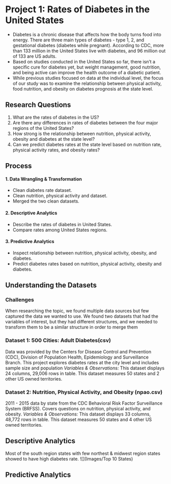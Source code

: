 # Project 1: Rates of Diabetes in the United States
* Diabetes is a chronic disease that affects how the body turns food into energy. There are three main types of diabetes - type 1, 2, and gestational diabetes (diabetes while pregnant). According to CDC, more than 133 million in the United States live with diabetes, and 96 million out of 133 are US adults. 
* Based on studies conducted in the United States so far, there isn’t a specific cure for diabetes yet, but weight management, good nutrition, and being active can improve the health outcome of a diabetic patient. 
* While previous studies focused on data at the individual level, the focus of our study was to examine the relationship between physical activity, food nutrition, and obesity on diabetes prognosis at the state level. 

## Research Questions
1. What are the rates of diabetes in the US?
2. Are there any differences in rates of diabetes between the four major regions of the 
United States?
3. How strong is the relationship between nutrition, physical activity, obesity and diabetes at the state level?
4. Can we predict diabetes rates at the state level based on nutrition rate, physical activity rates, and obesity rates?

## Process
#### 1. Data Wrangling & Transformation
* Clean diabetes rate dataset.
* Clean nutrition, physical activity and dataset.
* Merged the two clean datasets.
#### 2. Descriptive Analytics
* Describe the rates of diabetes in United States.
* Compare rates among United States regions.
#### 3. Predictive Analytics
* Inspect relationship between nutrition, physical activity, obesity, and diabetes.
* Predict diabetes rates based on nutrition, physical activity, obesity and diabetes. 

## Understanding the Datasets
### Challenges
When researching the topic, we found multiple data sources but few captured the data we wanted to use.
We found two datasets that had the variables of interest, but they had different structures, and we needed to transform them to be a similar structure in order to merge them
### Dataset 1: 500 Cities: Adult Diabetes(csv)
Data was provided by the Centers for Disease Control and Prevention (CDC), Division of Population Health, Epidemiology and Surveillance Branch. This project explores diabetes rates at the city level and includes sample size and population
*Variables & Observations:*
This dataset displays 24 columns, 29,006 rows in table. This dataset measures 50 states and 2 other US owned territories.
### Dataset 2: Nutrition, Physical Activity, and Obesity (npao.csv)
2011 - 2015 data by state from the CDC Behavioral Risk Factor Surveillance System (BRFSS). Covers questions on nutrition, physical activity, and obesity.
*Variables  &  Observations:*
This dataset displays 33 columns, 48,772 rows in table. 
This dataset measures 50 states and 4 other US owned territories.

## Descriptive Analytics

Most of the south region states with few northest & midwest region states showed to have high diabetes rate.
![](Images/Top 10 States)

## Predictive Analytics









